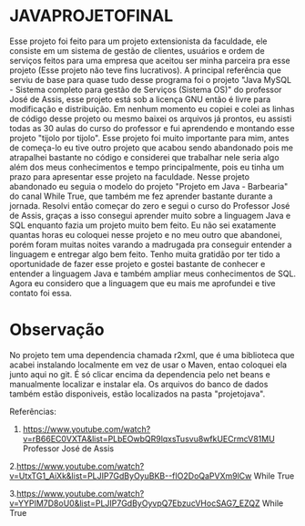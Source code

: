 # JAVAPROJETOFINAL
Esse projeto foi feito para um projeto extensionista da faculdade, ele consiste em um sistema de gestão de clientes, usuários e ordem de serviços feitos para uma empresa que aceitou ser minha parceira pra esse projeto (Esse projeto não teve fins lucrativos). A principal referência que serviu de base para quase tudo desse programa foi o projeto "Java MySQL - Sistema completo para gestão de Serviços (Sistema OS)" do professor José de Assis, esse projeto está sob a licença GNU então é livre para modificação e distribuição. Em nenhum momento eu copiei e colei as linhas de código desse projeto ou mesmo baixei os arquivos já prontos, eu assisti todas as 30 aulas do curso do professor e fui aprendendo e montando esse projeto "tijolo por tijolo".
Esse projeto foi muito importante para mim, antes de começa-lo eu tive outro projeto que acabou sendo abandonado pois me atrapalhei bastante no código e considerei que trabalhar nele seria algo além dos meus conhecimentos e tempo principalmente, pois eu tinha um prazo para apresentar esse projeto na faculdade. Nesse projeto abandonado eu seguia o modelo do projeto "Projeto em Java - Barbearia" do canal While True, que também me fez aprender bastante durante a jornada. Resolvi então começar do zero e segui o curso do Professor José de Assis, graças a isso consegui aprender muito sobre a linguagem Java e SQL enquanto fazia um projeto muito bem feito. Eu não sei exatamente quantas horas eu coloquei nesse projeto e no meu outro que abandonei, porém foram muitas noites varando a madrugada pra conseguir entender a linguagem e entregar algo bem feito. 
Tenho muita gratidão por ter tido a oportunidade de fazer esse projeto e gostei bastante de conhecer e entender a linguagem Java e também ampliar meus conhecimentos de SQL. Agora eu considero que a linguagem que eu mais me aprofundei e tive contato foi essa.
# Observação
No projeto tem uma dependencia chamada r2xml, que é uma biblioteca que acabei instalando localmente em vez de usar o Maven, entao coloquei ela junto aqui no git. É só clicar encima da dependencia pelo net beans e manualmente localizar e instalar ela. Os arquivos do banco de dados também estão disponiveis, estão localizados na pasta "projetojava".

Referências:
1. https://www.youtube.com/watch?v=rB66EC0VXTA&list=PLbEOwbQR9lqxsTusvu8wfkUECrmcV81MU 
Professor José de Assis

2.https://www.youtube.com/watch?v=UtxTG1_AiXk&list=PLJIP7GdByOyuBKB--fIO2DoQaPVXm9lCw
While True

3.https://www.youtube.com/watch?v=YYPIM7D8oU0&list=PLJIP7GdByOyvpQ7EbzucVHocSAG7_EZQZ
While True




